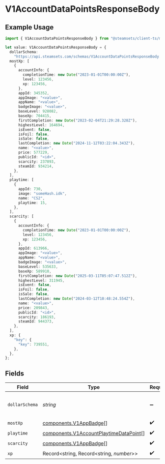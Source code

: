 # V1AccountDataPointsResponseBody

## Example Usage

```typescript
import { V1AccountDataPointsResponseBody } from "@steamsets/client-ts/models/components";

let value: V1AccountDataPointsResponseBody = {
  dollarSchema:
    "https://api.steamsets.com/schemas/V1AccountDataPointsResponseBody.json",
  mostXp: [
    {
      accountInfo: {
        completionTime: new Date("2023-01-01T00:00:00Z"),
        level: 123456,
        xp: 123456,
      },
      appId: 345352,
      appImage: "<value>",
      appName: "<value>",
      badgeImage: "<value>",
      baseLevel: 928082,
      baseXp: 704415,
      firstCompletion: new Date("2023-02-04T21:29:28.328Z"),
      highestLevel: 164694,
      isEvent: false,
      isFoil: false,
      isSale: false,
      lastCompletion: new Date("2024-11-12T03:22:04.343Z"),
      name: "<value>",
      price: 577229,
      publicId: "<id>",
      scarcity: 237893,
      steamId: 934214,
    },
  ],
  playtime: [
    {
      appId: 730,
      image: "someHash.idk",
      name: "CS2",
      playtime: 15,
    },
  ],
  scarcity: [
    {
      accountInfo: {
        completionTime: new Date("2023-01-01T00:00:00Z"),
        level: 123456,
        xp: 123456,
      },
      appId: 613966,
      appImage: "<value>",
      appName: "<value>",
      badgeImage: "<value>",
      baseLevel: 535633,
      baseXp: 589910,
      firstCompletion: new Date("2025-03-11T05:07:47.512Z"),
      highestLevel: 311945,
      isEvent: false,
      isFoil: false,
      isSale: false,
      lastCompletion: new Date("2024-03-12T10:48:24.554Z"),
      name: "<value>",
      price: 209843,
      publicId: "<id>",
      scarcity: 186193,
      steamId: 944373,
    },
  ],
  xp: {
    "key": {
      "key": 739551,
    },
  },
};
```

## Fields

| Field                                                                                            | Type                                                                                             | Required                                                                                         | Description                                                                                      | Example                                                                                          |
| ------------------------------------------------------------------------------------------------ | ------------------------------------------------------------------------------------------------ | ------------------------------------------------------------------------------------------------ | ------------------------------------------------------------------------------------------------ | ------------------------------------------------------------------------------------------------ |
| `dollarSchema`                                                                                   | *string*                                                                                         | :heavy_minus_sign:                                                                               | A URL to the JSON Schema for this object.                                                        | https://api.steamsets.com/schemas/V1AccountDataPointsResponseBody.json                           |
| `mostXp`                                                                                         | [components.V1AppBadge](../../models/components/v1appbadge.md)[]                                 | :heavy_check_mark:                                                                               | N/A                                                                                              |                                                                                                  |
| `playtime`                                                                                       | [components.V1AccountPlaytimeDataPoint](../../models/components/v1accountplaytimedatapoint.md)[] | :heavy_check_mark:                                                                               | N/A                                                                                              |                                                                                                  |
| `scarcity`                                                                                       | [components.V1AppBadge](../../models/components/v1appbadge.md)[]                                 | :heavy_check_mark:                                                                               | N/A                                                                                              |                                                                                                  |
| `xp`                                                                                             | Record<string, Record<string, *number*>>                                                         | :heavy_check_mark:                                                                               | N/A                                                                                              |                                                                                                  |